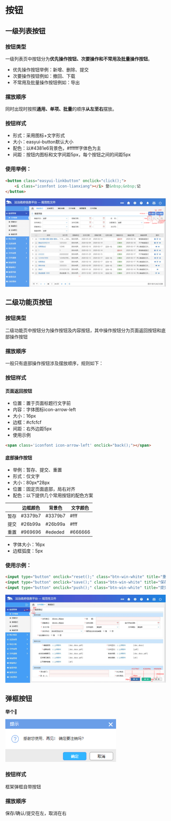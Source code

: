# 按钮

## 一级列表按钮

### 按钮类型

一级列表页中按钮分为**优先操作按钮、次要操作和不常用及批量操作按钮**。

- 优先操作按钮举例：新增、删除、提交
- 次要操作按钮例如：撤回、下载
- 不常用及批量操作按钮例如：导出

### 摆放顺序

同时出现时按照**通用、单项、批量**的顺序**从左至右**摆放。

### 按钮样式

- 形式：采用图标+文字形式
- 大小：easyui-button默认大小
- 配色：以#4381e6背景色，#ffffff字体色为主
- 间距：按钮内图标和文字间距5px，每个按钮之间的间距5px
### 使用举例：

```html
<button class="easyui-linkbutton" onclick="click();">
	<i class="iconfont icon-lianxiang"></i> 登&nbsp;&nbsp;记
</button>
```



![An image](../../images/buttonInListPage.png)

## 二级功能页按钮

### 按钮类型

二级功能页中按钮分为操作按钮及内容按钮，其中操作按钮分为页面返回按钮和底部操作按钮

### 摆放顺序

一般只有底部操作按钮涉及摆放顺序，规则如下：

### 按钮样式

#### 页面返回按钮

- 位置：置于页面标题行文字前
- 内容：字体图标icon-arrow-left
- 大小：16px
- 边框：#cfcfcf
- 间距：右外边距5px
- 使用示例

```html
<span class='iconfont icon-arrow-left' onclick="back();"></span>
```

#### 底部操作按钮

- 举例：暂存、提交、重置
- 形式：仅文字
- 大小：80px*28px
- 位置：固定页面底部，局右对齐
- 配色：以下提供几个常用按钮的配色方案

|      | 边框颜色 | 背景色  | 文字颜色 |
| ---- | -------- | ------- | -------- |
| 暂存 | #3379b7  | #3379b7 | #fff     |
| 提交 | #26b99a  | #26b99a | #fff     |
| 重置 | #969696  | #ededed | #666666  |

- 字体大小：16px
- 边框弧度：5px
  
### 使用示例：

```html
<input type="button" onclick="reset();" class="btn-win-white" title="重置" /> 
<input type="button" onclick="save();" class="btn-win-white" title="保存" /> 
<input type="button" onclick="push();" class="btn-win-white" title="提交" />
```

![An image](../../images/buttonInContentPage.png)

## 弹框按钮

**举个**:chestnut:

![An image](../../images/msgConfirm.png)

### 按钮样式

框架弹框自带按钮

### 摆放顺序

保存/确认/提交在左，取消在右